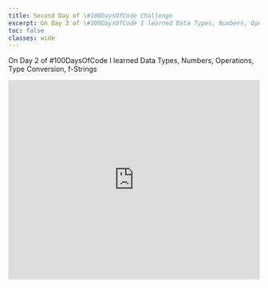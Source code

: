 ```yaml
---
title: Second Day of \#100DaysOfCode Challenge
excerpt: On Day 2 of \#100DaysOfCode I learned Data Types, Numbers, Operations, Type Conversion, f-Strings
toc: false
classes: wide
---
```


On Day 2 of \#100DaysOfCode I learned Data Types, Numbers, Operations, Type Conversion, f-Strings

<iframe height="400px" width="100%" src="https://repl.it/@TheSarfaraz/tip-calculator?lite=true&outputonly=true" scrolling="no" frameborder="no" allowtransparency="true" allowfullscreen="true" sandbox="allow-forms allow-pointer-lock allow-popups allow-same-origin allow-scripts allow-modals"></iframe>
